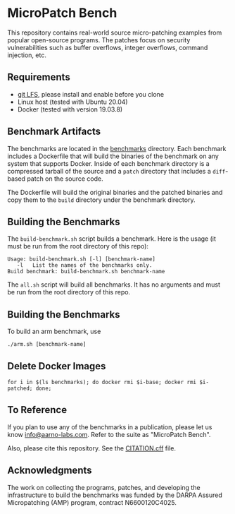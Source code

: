 # MicroPatch Bench

This repository contains real-world source micro-patching examples
from popular open-source programs.  The patches focus on security
vulnerabilities such as buffer overflows, integer overflows, command
injection, etc.

## Requirements

* [git LFS](https://git-lfs.github.com/), please install and enable before you clone
* Linux host (tested with Ubuntu 20.04)
* Docker (tested with version 19.03.8)

## Benchmark Artifacts

The benchmarks are located in the [benchmarks](./benchmarks)
directory.  Each benchmark includes a Dockerfile that will build the
binaries of the benchmark on any system that supports Docker.  Inside
of each benchmark directory is a compressed tarball of the source and
a `patch` directory that includes a `diff`-based patch on the source
code.

The Dockerfile will build the original binaries and the patched
binaries and copy them to the `build` directory under the benchmark
directory.

## Building the Benchmarks

The `build-benchmark.sh` script builds a benchmark.  Here is the usage
(it must be run from the root directory of this repo):

```
Usage: build-benchmark.sh [-l] [benchmark-name]
   -l   List the names of the benchmarks only.
Build benchmark: build-benchmark.sh benchmark-name
```

The `all.sh` script will build all benchmarks.  It has no arguments
and must be run from the root directory of this repo.

## Building the Benchmarks
To build an arm benchmark, use 
```
./arm.sh [benchmark-name]
```

## Delete Docker Images

```
for i in $(ls benchmarks); do docker rmi $i-base; docker rmi $i-patched; done;
```

## To Reference

If you plan to use any of the benchmarks in a publication, please let
us know [info@aarno-labs.com](mailto:info@aarno-labs.com).  Refer to the
suite as "MicroPatch Bench".

Also, please cite this repository.  See the
[CITATION.cff](CITATION.cff) file.

## Acknowledgments

The work on collecting the programs, patches, and developing the
infrastructure to build the benchmarks was funded by the DARPA Assured
Micropatching (AMP) program, contract N6600120C4025.
